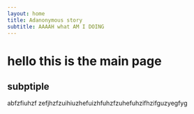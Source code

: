 ```yaml
---
layout: home
title: Adanonymous story
subtitle: AAAAH what AM I DOING
---
```

# hello this is the main page 


## subptiple


abfzfiuhzf
zefjhzfzuihiuzhefuizhfuhzfzuhefuhzifhzifguzyegfyg
